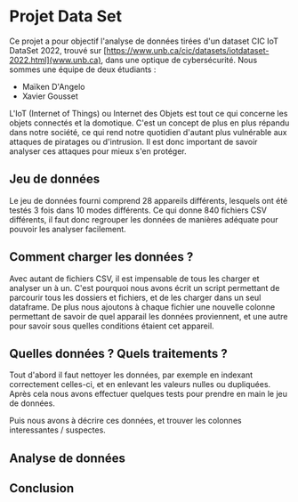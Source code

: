 # Projet Data Set

Ce projet a pour objectif l'analyse de données tirées d'un dataset CIC IoT DataSet 2022, trouvé sur [https://www.unb.ca/cic/datasets/iotdataset-2022.html](www.unb.ca), dans une optique de cybersécurité.
Nous sommes une équipe de deux étudiants :
- Maïken D'Angelo
- Xavier Gousset

L'IoT (Internet of Things) ou Internet des Objets est tout ce qui concerne les objets connectés et la domotique. C'est un concept de plus en plus répandu dans notre société, ce qui rend notre quotidien d'autant plus vulnérable aux attaques de piratages ou d'intrusion.
Il est donc important de savoir analyser ces attaques pour mieux s'en protéger.

## Jeu de données

Le jeu de données fourni comprend 28 appareils différents, lesquels ont été testés 3 fois dans 10 modes différents. Ce qui donne 840 fichiers CSV différents, il faut donc regrouper les données de manières adéquate pour pouvoir les analyser facilement.

## Comment charger les données ?

Avec autant de fichiers CSV, il est impensable de tous les charger et analyser un à un. C'est pourquoi nous avons écrit un script permettant de parcourir tous les dossiers et fichiers, et de les charger dans un seul dataframe. De plus nous ajoutons à chaque fichier une nouvelle colonne permettant de savoir de quel apparail les données proviennent, et une autre pour savoir sous quelles conditions étaient cet appareil.

## Quelles données ? Quels traitements ?

Tout d'abord il faut nettoyer les données, par exemple en indexant correctement celles-ci, et en enlevant les valeurs nulles ou dupliquées. Après cela nous avons effectuer quelques tests pour prendre en main le jeu de données.

Puis nous avons à décrire ces données, et trouver les colonnes interessantes / suspectes.

## Analyse de données

## Conclusion
